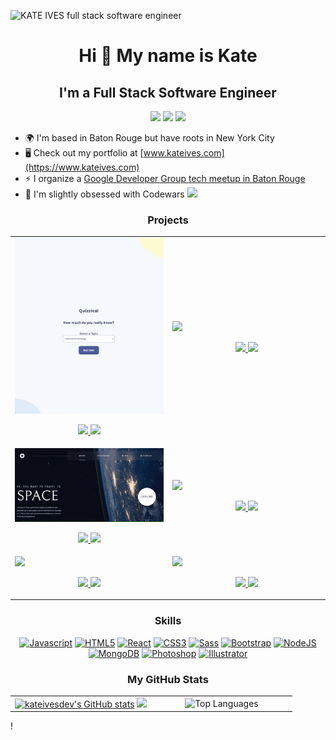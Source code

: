 
![KATE IVES full stack software engineer](https://user-images.githubusercontent.com/22897756/167729187-70ff1be0-72da-4a8f-8bbc-dc05f4662333.png)

<h1 align="center">Hi 👋 My name is Kate</h1>

<h2 align="center">I'm a Full Stack Software Engineer</h2>

<div align="center">
<a href="https://www.twitter.com/kateivesdev" target="_blank" rel="noreferrer"><img
src="https://img.shields.io/twitter/follow/kateivesdev?logo=twitter&style=for-the-badge&color=ec4899&labelColor=1c1917"
/></a> <a href="https://www.github.com/kateivesdev" target="_blank" rel="noreferrer"><img
src="https://img.shields.io/github/followers/kateivesdev?logo=github&style=for-the-badge&color=ec4899&labelColor=1c1917" /></a>
<a href="https://www.linkedin.com/in/kateivesdev" target="_blank" rel="noreferrer"><img
src="https://img.shields.io/badge/LinkedIn-0077B5?style=for-the-badge&logo=linkedin&logoColor=white" /></a>
</div>


* 🌍  I'm based in Baton Rouge but have roots in New York City 
* 🖥️  Check out my portfolio at [www.kateives.com](https://www.kateives.com)
* ⚡   I organize a [Google Developer Group tech meetup in Baton Rouge](https://gdg.community.dev/gdg-baton-rouge/)
* 🤺  I'm slightly obsessed with Codewars <a href="https://www.codewars.com/users/k8ives" target="_blank" rel="noreferrer"><img src="https://www.codewars.com/users/k8ives/badges/micro"/></a>

<h3 align="center">Projects</h3>

<table>
   <tr>
    <td width="50%">
	 <div><img src="https://github.com/KateIvesDev/quizzical/blob/4249306228c9ee98e6033258f78553f931ed9b24/Quizzical2.gif" /> </div>
     	 <p align="center">
	<a href="https://github.com/KateIvesDev/quizzical" target="_blank">
			<img src="https://img.shields.io/badge/Repo-lightgrey?style=for-the-badge&logo=github"/>
	</a>  
	<a href="https://kateivesdev.github.io/quizzical/" target="_blank">
			<img src="https://img.shields.io/badge/-website-green?style=for-the-badge&color=1c1917"/>
	</a>	
	</p>
    </td>
    <td width="50%">
	<div><img src="https://github.com/KateIvesDev/DevFest-Template/blob/main/src/assets/DevFest_SaveTheDate_01.gif?raw=true") /></div>
        <p align="center">
		<a href="https://github.com/KateIvesDev/DevFest-Template" target="_blank">
				<img src="https://img.shields.io/badge/Repo-lightgrey?style=for-the-badge&logo=github"/>
		</a>  
		<a href="https://www.devfestbr.com/" target="_blank">
				<img src="https://img.shields.io/badge/-website-green?style=for-the-badge&color=1c1917"/>
		</a>	
	</p>
    </td>
  </tr>
  <tr>
    <td width="50%">
	 <div><img src="https://github.com/KateIvesDev/Space-Tourism/blob/29f622f3e08934d5c02fe168050655a10fe5f9ac/space.gif" /> </div>
     	 <p align="center">
	<a href="https://github.com/KateIvesDev/Space-Tourism" target="_blank">
			<img src="https://img.shields.io/badge/Repo-lightgrey?style=for-the-badge&logo=github"/>
	</a>  
	<a href="https://cerulean-tarsier-4703cc.netlify.app/" target="_blank">
			<img src="https://img.shields.io/badge/-website-green?style=for-the-badge&color=1c1917"/>
	</a>	
	</p>
    </td>
    <td width="50%">
	<div><img src="https://github.com/KateIvesDev/CalculatorApp/blob/de9aa1e667882fc63b9dfffa6c402a5648680dec/calculator.gif)" /></div>
        <p align="center">
		<a href="https://github.com/KateIvesDev/CalculatorApp" target="_blank">
				<img src="https://img.shields.io/badge/Repo-lightgrey?style=for-the-badge&logo=github"/>
		</a>  
		<a href="https://kateivesdev.github.io/CalculatorApp/" target="_blank">
				<img src="https://img.shields.io/badge/-website-green?style=for-the-badge&color=1c1917"/>
		</a>	
	</p>
    </td>
  </tr>
  <tr>
    <td width="50%">
	 <div><img src="https://user-images.githubusercontent.com/22897756/167861471-b7342707-b001-4a67-918a-0a761c6304ea.png" /> </div>
     	 <p align="center">
	<a href="https://github.com/KateIvesDev/" target="_blank">
			<img src="https://img.shields.io/badge/Repo-lightgrey?style=for-the-badge&logo=github"/>
	</a>  
	<a href="https://hudson-salon.netlify.app/" target="_blank">
			<img src="https://img.shields.io/badge/-website-green?style=for-the-badge&color=1c1917"/>
	</a>	
	</p>
    </td>
    <td width="50%">
	<div><img src="https://user-images.githubusercontent.com/22897756/167862729-19818a58-9e04-4cdb-8b39-23b199533ffb.jpg") /></div>
        <p align="center">
		<a href="https://github.com/KateIvesDev/" target="_blank">
				<img src="https://img.shields.io/badge/Repo-lightgrey?style=for-the-badge&logo=github"/>
		</a>  
		<a href="https://pho-kitchen.netlify.app/" target="_blank">
				<img src="https://img.shields.io/badge/-website-green?style=for-the-badge&color=1c1917"/>
		</a>	
	</p>
    </td>
  </tr>
</table>

<h3 align="center">Skills</h3>
<p align="center">
<a href="https://developer.mozilla.org/en-US/docs/Web/JavaScript" target="_blank" rel="noreferrer"><img src="https://raw.githubusercontent.com/danielcranney/readme-generator/main/public/icons/skills/javascript-colored.svg" width="36" height="36" alt="Javascript" /></a>
<a href="https://developer.mozilla.org/en-US/docs/Glossary/HTML5" target="_blank" rel="noreferrer"><img src="https://raw.githubusercontent.com/danielcranney/readme-generator/main/public/icons/skills/html5-colored.svg" width="36" height="36" alt="HTML5" /></a>
<a href="https://reactjs.org/" target="_blank" rel="noreferrer"><img src="https://raw.githubusercontent.com/danielcranney/readme-generator/main/public/icons/skills/react-colored.svg" width="36" height="36" alt="React" /></a>
<a href="https://www.w3.org/TR/CSS/#css" target="_blank" rel="noreferrer"><img src="https://raw.githubusercontent.com/danielcranney/readme-generator/main/public/icons/skills/css3-colored.svg" width="36" height="36" alt="CSS3" /></a>
<a href="https://sass-lang.com/" target="_blank" rel="noreferrer"><img src="https://raw.githubusercontent.com/danielcranney/readme-generator/main/public/icons/skills/sass-colored.svg" width="36" height="36" alt="Sass" /></a>
<a href="https://getbootstrap.com/" target="_blank" rel="noreferrer"><img src="https://raw.githubusercontent.com/danielcranney/readme-generator/main/public/icons/skills/bootstrap-colored.svg" width="36" height="36" alt="Bootstrap" /></a>
<a href="https://nodejs.org/en/" target="_blank" rel="noreferrer"><img src="https://raw.githubusercontent.com/danielcranney/readme-generator/main/public/icons/skills/nodejs-colored.svg" width="36" height="36" alt="NodeJS" /></a>
<a href="https://www.mongodb.com/" target="_blank" rel="noreferrer"><img src="https://raw.githubusercontent.com/danielcranney/readme-generator/main/public/icons/skills/mongodb-colored.svg" width="36" height="36" alt="MongoDB" /></a>
<a href="https://www.adobe.com/uk/products/photoshop.html" target="_blank" rel="noreferrer"><img src="https://raw.githubusercontent.com/danielcranney/readme-generator/main/public/icons/skills/photoshop-colored.svg" width="36" height="36" alt="Photoshop" /></a>
<a href="adobe.com/uk/products/illustrator.html" target="_blank" rel="noreferrer"><img src="https://raw.githubusercontent.com/danielcranney/readme-generator/main/public/icons/skills/illustrator-colored.svg" width="36" height="36" alt="Illustrator" /></a>
</p>

<h3 align="center">My GitHub Stats</h3>

<table>
  <tr>
    <td width="50%">
      <div align="center">
      <a href="http://www.github.com/kateivesdev"><img src="https://github-readme-stats-k8ives.vercel.app/api?username=kateivesdev&show_icons=true&hide=&count_private=true&title_color=a855f7&text_color=ffffff&icon_color=ec4899&bg_color=1c1917&hide_border=true&show_icons=true" alt="kateivesdev's GitHub stats" /></a>
      <a href="http://www.github.com/kateivesdev"><img src="https://github-readme-streak-stats.herokuapp.com/?user=kateivesdev&stroke=ffffff&background=1c1917&ring=a855f7&fire=a855f7&currStreakNum=ffffff&currStreakLabel=a855f7&sideNums=ffffff&sideLabels=ffffff&dates=ffffff&hide_border=true" /></a>
      </div>
    </td>
    <td width="50%">
      <div align="center"
      <a href="https://github.com/kateivesdev"><img src="https://github-readme-stats-k8ives.vercel.app/api/top-langs/?username=kateivesdev&langs_count=10&title_color=a855f7&text_color=ffffff&icon_color=ec4899&bg_color=1c1917&hide_border=true&locale=en&custom_title=Top%20%Languages" alt="Top Languages" /></a>
      </div>
    </td>
  </tr>
</table>!




